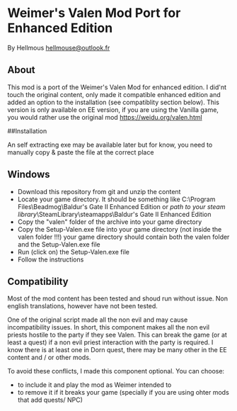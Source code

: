 # Weimer's Valen Mod Port for Enhanced Edition

By Hellmous <hellmouse@outlook.fr>

## About

This mod is a port of the Weimer's Valen Mod for enhanced edition.
I did'nt touch the original content, only made it compatible enhanced edition and added an option to the installation (see compatiblity section below).
This version is only available on EE version, if you are using the Vanilla game, you would rather use the original mod https://weidu.org/valen.html

##Installation

An self extracting exe may be available later but for know, you need to manually copy & paste the file at the correct place

## Windows
- Download this repository from git and unzip the content
- Locate your game directory. It should be something like C:\Program Files\Beadmog\Baldur's Gate II Enhanced Edition or *path to your steam library*\SteamLibrary\steamapps\Baldur's Gate II Enhanced Edition
- Copy the "valen" folder of the archive into your game directory
- Copy the Setup-Valen.exe file into your game directory (not inside the valen folder !!!) your game directory should contain both the valen folder and the  Setup-Valen.exe file
- Run (click on) the  Setup-Valen.exe file
- Follow the instructions

## Compatibility

Most of the mod content has been tested and shoud run without issue. Non english translations, however have not been tested.

One of the original script made all the non evil and may cause incompatibility issues. In short, this component makes all the non evil priests hostile to the party if they see Valen. This can break the game (or at least a quest) if a non evil priest interaction with the party is required. I know there is at least one in Dorn quest, there may be many other in the EE content and / or other mods.

To avoid these conflicts, I made this component optional. You can choose:
- to include it and play the mod as Weimer intended to
- to remove it if it breaks your game (specially if you are using ohter mods that add quests/ NPC)

